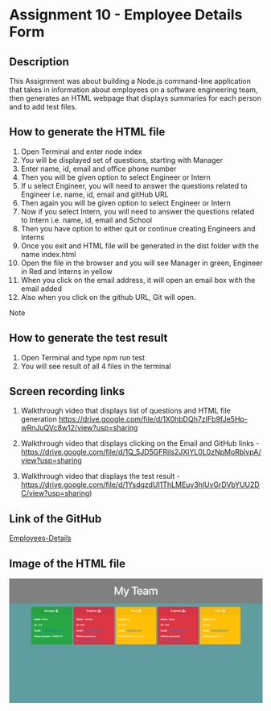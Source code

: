 # Assignment 10 - Employee Details Form

## Description

This Assignment was about building a Node.js command-line application that takes in information about employees on a software engineering team, then generates an HTML webpage that displays summaries for each person and to add test files.

## How to generate the HTML file
1. Open Terminal and enter node index
2. You will be displayed set of questions, starting with Manager
3. Enter name, id, email and office phone number 
4. Then you will be given option to select Engineer or Intern
5. If u select Engineer, you will need to answer the questions related to Engineer i.e. name, id, email and gitHub URL
6. Then again you will be given option to select Engineer or Intern
7. Now if you select Intern, you will need to answer the questions related to Intern i.e. name, id, email and School
8. Then you have option to either quit or continue creating Engineers and Interns
9. Once you exit and HTML file will be generated in the dist folder with the name index.html
10. Open the file in the browser and you will see Manager in green, Engineer in Red and Interns in yellow
11. When you click on the email address, it will open an email box with the email added
12. Also when you click on the github URL, Git will open. 

Note

## How to generate the test result
1. Open Terminal and type npm run test
2. You will see result of all 4 files in the terminal

## Screen recording links
 1. Walkthrough video that displays list of questions and HTML file generation
      https://drive.google.com/file/d/1X0hbDQh7zIFb9fJe5Hp-wRnJuQVc8w12/view?usp=sharing

 2. Walkthrough video that displays clicking on the Email and GitHub links
    -https://drive.google.com/file/d/1Q_5JD5GFRjls2JXiYL0L0zNpMoRblvpA/view?usp=sharing

 3. Walkthrough video that displays the test result
    -https://drive.google.com/file/d/1YsdgzdUI1ThLMEuv3hlUvGrDVbYUU2DC/view?usp=sharing)


## Link of the GitHub
<a href="https://github.com/rimadas9878/Employees-Details">Employees-Details</a>

## Image of the HTML file
<img src="./Team-generator.png" alt="Team-generator"/>
